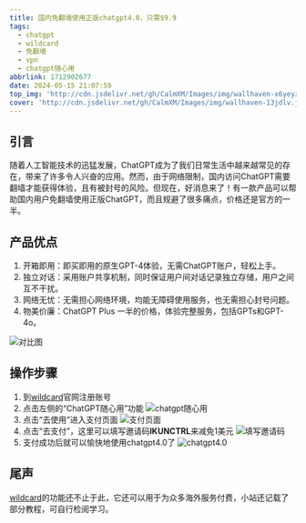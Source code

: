 ```yaml
---
title: 国内免翻墙使用正版chatgpt4.0，只需$9.9
tags:
  - chatgpt
  - wildcard
  - 免翻墙
  - vpn
  - chatgpt随心用
abbrlink: 1712902677
date: 2024-05-15 21:07:59
top_img: 'http://cdn.jsdelivr.net/gh/CalmXM/Images/img/wallhaven-x6yeyz.jpg'
cover: 'http://cdn.jsdelivr.net/gh/CalmXM/Images/img/wallhaven-13jdlv.jpg'
---
```



## 引言

随着人工智能技术的迅猛发展，ChatGPT成为了我们日常生活中越来越常见的存在，带来了许多令人兴奋的应用。然而，由于网络限制，国内访问ChatGPT需要翻墙才能获得体验，且有被封号的风险。但现在，好消息来了！有一款产品可以帮助国内用户免翻墙使用正版ChatGPT，而且规避了很多痛点，价格还是官方的一半。

## 产品优点

1. 开箱即用：即买即用的原生GPT-4体验，无需ChatGPT账户，轻松上手。
2. 独立对话：采用账户共享机制，同时保证用户间对话记录独立存储，用户之间互不干扰。
3. 网络无忧：无需担心网络环境，均能无障碍使用服务，也无需担心封号问题。
4. 物美价廉：ChatGPT Plus 一半的价格，体验完整服务，包括GPTs和GPT-4o。

![对比图](http://cdn.jsdelivr.net/gh/CalmXM/Images/img/20240515212956.png)

## 操作步骤

1. 到[wildcard](https://wildcard.com.cn/i/IKUNCTRL)官网注册账号
2. 点击左侧的“ChatGPT随心用”功能
   ![chatgpt随心用](http://cdn.jsdelivr.net/gh/CalmXM/Images/img/20240515212814.png)
3. 点击“去使用”进入支付页面
   ![支付页面](http://cdn.jsdelivr.net/gh/CalmXM/Images/img/20240515213245.png)
4. 点击“去支付”，这里可以填写邀请码**IKUNCTRL**来减免1美元
   ![填写邀请码](http://cdn.jsdelivr.net/gh/CalmXM/Images/img/20240515213447.png)
5. 支付成功后就可以愉快地使用chatgpt4.0了
   ![chatgpt4.0](http://cdn.jsdelivr.net/gh/CalmXM/Images/img/20240515213647.png)

## 尾声

[wildcard](https://wildcard.com.cn/i/IKUNCTRL)的功能还不止于此，它还可以用于为众多海外服务付费，小站还记载了部分教程，可自行检阅学习。
